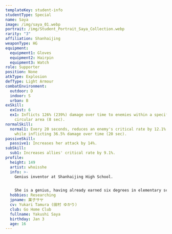 ```yaml
---
templateKey: student-info
studentType: Special
name: Saya
image: /img/saya_01.webp
portrait: /img/Student_Portrait_Saya_Collection.webp
rarity: "3"
affiliation: Shanhaijing
weaponType: HG
equipment:
  equipment1: Gloves
  equipment2: Hairpin
  equipment3: Watch
role: Supporter
position: None
atkType: Explosion
defType: Light Armour
combatEnvironment:
  outdoor: D
  indoor: S
  urban: B
exSkill:
  exCost: 6
  ex1: Inflicts 126% (239%) damage over time to enemies within a specific
    circular area (8 sec).
normalSkill:
  normal1: Every 20 seconds, reduces an enemy's critical rate by 12.1% (20 sec)
    while inflicting 36.5% damage over time (20 sec).
passiveSkill:
  passive1: Increases her attack by 14%.
subSkill:
  sub1: Increases allies' critical rate by 9.1%.
profile:
  height: 149
  artist: whoisshe
  info: >-
    Genius inventor at Shanhaijing High School.


    She is a genius, having already earned six degrees in elementary school, but rather than being a genius, she is known as a troublemaker who bullies and causes problems for others. Saya has been good friends with Nezusuke, the mouse she always carries with her, since they were children, and he is like family to her.
  hobbies: Researching
  jpname: 薬子サヤ
  cv: Yukari Tamura (田村 ゆかり)
  club: Go Home Club
  fullname: Yakushi Saya
  birthday: Jan 3
  age: 16
---
```

